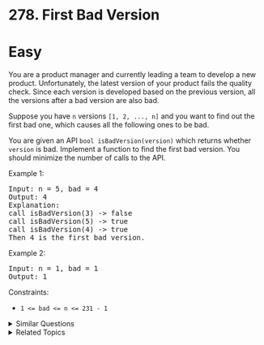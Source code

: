 # 278. First Bad Version

# Easy

You are a product manager and currently leading a team to develop a new product. Unfortunately, the latest version of your product fails the quality check. Since each version is developed based on the previous version, all the versions after a bad version are also bad.

Suppose you have `n` versions `[1, 2, ..., n]` and you want to find out the first bad one, which causes all the following ones to be bad.

You are given an API `bool isBadVersion(version)` which returns whether `version` is bad. Implement a function to find the first bad version. You should minimize the number of calls to the API.

Example 1:

<pre>
Input: n = 5, bad = 4
Output: 4
Explanation:
call isBadVersion(3) -> false
call isBadVersion(5) -> true
call isBadVersion(4) -> true
Then 4 is the first bad version.
</pre>

Example 2:

<pre>
Input: n = 1, bad = 1
Output: 1
</pre>

Constraints:

-   `1 <= bad <= n <= 231 - 1`

<details>
<summary> Similar Questions </summary>

-   `Find First and Last Position of Element in Sorted Array - Medium`
-   `Search Insert Position - Easy`
-   `Guess Number Higher or Lower - Easy`

</details>

<details>
<summary> Related Topics </summary>

-   `Binary Search`
-   `Interactive`

</details>
